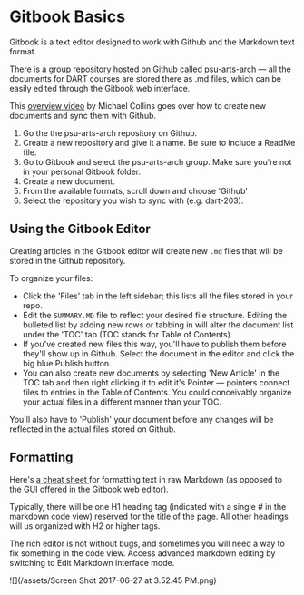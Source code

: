 # Gitbook Basics

Gitbook is a text editor designed to work with Github and the Markdown text format.

There is a group repository hosted on Github called [psu-arts-arch](https://github.com/psu-arts-arch) — all the documents for DART courses are stored there as .md files, which can be easily edited through the Gitbook web interface.

This [overview video](https://www.youtube.com/watch?v=ivIipcMiCuI) by Michael Collins goes over how to create new documents and sync them with Github.

1. Go the the psu-arts-arch repository on Github.
2. Create a new repository and give it a name. Be sure to include a ReadMe file.
3. Go to Gitbook and select the psu-arts-arch group. Make sure you're not in your personal Gitbook folder.
4. Create a new document.
5. From the available formats, scroll down and choose 'Github'
6. Select the repository you wish to sync with \(e.g. dart-203\).

## Using the Gitbook Editor

Creating articles in the Gitbook editor will create new `.md` files that will be stored in the Github repository.

To organize your files:

* Click the 'Files' tab in the left sidebar; this lists all the files stored in your repo. 
* Edit the `SUMMARY.MD` file to reflect your desired file structure. Editing the bulleted list by adding new rows or tabbing in will alter the document list under the 'TOC' tab \(TOC stands for Table of Contents\). 
* If you've created new files this way, you'll have to publish them before they'll show up in Github. Select the document in the editor and click the big blue Publish button. 
* You can also create new documents by selecting 'New Article' in the TOC tab and then right clicking it to edit it's Pointer — pointers connect files to entries in the Table of Contents. You could conceivably organize your actual files in a different manner than your TOC.  

You'll also have to 'Publish' your document before any changes will be reflected in the actual files stored on Github.

## Formatting

Here's [a cheat sheet ](https://github.com/adam-p/markdown-here/wiki/Markdown-Cheatsheet)for formatting text in raw Markdown \(as opposed to the GUI offered in the Gitbook web editor\).

Typically, there will be one H1 heading tag \(indicated with a single \# in the markdown code view\) reserved for the title of the page. All other headings will us organized with H2 or higher tags.

The rich editor is not without bugs, and sometimes you will need a way to fix something in the code view. Access advanced markdown editing by switching to Edit Markdown interface mode.

 ![](/assets/Screen Shot 2017-06-27 at 3.52.45 PM.png)

